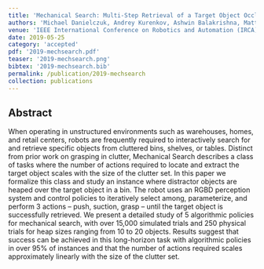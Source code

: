 ```yaml
---
title: 'Mechanical Search: Multi-Step Retrieval of a Target Object Occluded by Clutter'
authors: 'Michael Danielczuk, Andrey Kurenkov, Ashwin Balakrishna, Matthew Matl, Roberto Martin-Martin, Animesh Garg, Silvio Savarese, Ken Goldberg'
venue: 'IEEE International Conference on Robotics and Automation (IRCA)'
date: 2019-05-25
category: 'accepted'
pdf: '2019-mechsearch.pdf'
teaser: '2019-mechsearch.png'
bibtex: '2019-mechsearch.bib'
permalink: /publication/2019-mechsearch
collection: publications
---
```


Abstract
-------
When operating in unstructured environments such as warehouses, homes, and retail centers, robots are frequently required to interactively search for and retrieve specific objects from cluttered bins, shelves, or tables. Distinct from prior work on grasping in clutter, Mechanical Search describes a class of tasks where the number of actions required to locate and extract the target object scales with the size of the clutter set. In this paper we formalize this class and study an instance where distractor objects are heaped over the target object in a bin. The robot uses an RGBD perception system and control policies to iteratively select among, parameterize, and perform 3 actions – push, suction, grasp – until the target object is successfully retrieved. We present a detailed study of 5 algorithmic policies for mechanical search, with over 15,000 simulated trials and 250 physical trials for heap sizes ranging from 10 to 20 objects. Results suggest that success can be achieved in this long-horizon task with algorithmic policies in over 95% of instances and that the number of actions required scales approximately linearly with the size of the clutter set.
